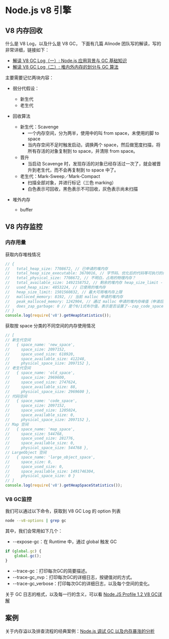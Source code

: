 
Node.js v8 引擎
=========================
## V8 内存回收

什么是 V8 Log，以及什么是 V8 GC， 下面有几篇 Alinode 团队写的解读，写的非常详细，链接如下：

- [解读 V8 GC Log（一）: Node.js 应用背景与 GC 基础知识](https://yq.aliyun.com/articles/592878)
- [解读 V8 GC Log（二）: 堆内外内存的划分与 GC 算法](https://yq.aliyun.com/articles/592880?spm=a2c4e.11153940.0.0.4c32dcdeWfBogU)

主要需要记忆两块内容：

- 弱分代假设：
  - 新生代 
  - 老生代

- 回收算法
  - 新生代：Scavenge
    - 一个内存空间，分为两半，使用中的叫 from space，未使用的脚 to space
    - 当内存空间不足时触发启动，调换两个 space，然后做宽度扫描，将所有存活的对象复制到 to space，并清除 from space。
  - 晋升
    - 当启动 Scavenge 时，发现存活的对象已经存活过一次了，就会被晋升到老生代，而不会再复制到 to space 中了。
  - 老生代：Mark-Sweep／Mark-Compact
    - 扫描全部对象，并进行标记（三色 marking）
    - 白色表示可回收，黑色表示不可回收，灰色表示尚未扫描
- 堆外内存
  - buffer

## V8 内存监控

### 内存用量

获取内存堆栈情况

```javascript
// {
//   total_heap_size: 7708672, // 已申请的堆内存
//   total_heap_size_executable: 3670016, // 字节码、优化后的代码等可执行的内容占用的内存量
//   total_physical_size: 7708672, // 不明白，占用的物理内存？
//   total_available_size: 1492158752, // 剩余的堆内存 heap_size_limit - used_heap_size
//   used_heap_size: 4853224, // 已使用的堆内存
//   heap_size_limit: 1501560832, // 最大可用堆内存上限
//   malloced_memory: 8192, // 当前 malloc 申请的堆内存
//   peak_malloced_memory: 1242904, // 通过 malloc 申请的堆内存峰值（申请后还回去了）
//   does_zap_garbage: 0 // 是个0/1式布尔值，表示是否设置了--zap_code_space选项。若为真，那么V8引擎会用一个位模式来覆盖堆中的垃圾。
// }
console.log(require('v8').getHeapStatistics());
```

获取按 space 分类的不同空间的内存使用情况

```javascript
// [
// 新生代空间
//   { space_name: 'new_space',
//     space_size: 2097152,
//     space_used_size: 618920,
//     space_available_size: 412248,
//     physical_space_size: 2097152 },
// 老生代空间
//   { space_name: 'old_space',
//     space_size: 2969600,
//     space_used_size: 2747624,
//     space_available_size: 88,
//     physical_space_size: 2969600 },
// 代码空间
//   { space_name: 'code_space',
//     space_size: 2097152,
//     space_used_size: 1205024,
//     space_available_size: 0,
//     physical_space_size: 2097152 },
// Map 空间
//   { space_name: 'map_space',
//     space_size: 544768,
//     space_used_size: 281776,
//     space_available_size: 0,
//     physical_space_size: 544768 },
// LargeObject 空间
//   { space_name: 'large_object_space',
//     space_size: 0,
//     space_used_size: 0,
//     space_available_size: 1491746304,
//     physical_space_size: 0 }
// ]
console.log(require('v8').getHeapSpaceStatistics());
```

### V8 GC监控

我们可以通过以下命令，获取到 V8 GC Log 的 option 列表

```bash
node --v8-options | grep gc
```

其中，我们会常用如下几个：

- --expose-gc：在 Runtime 中，通过 global 触发 GC

```javascript
if (global.gc) {
    global.gc();
}
```

- --trace-gc：打印每次GC的简要描述。
- --trace-gc_nvp：打印每次GC的详细日志，按键值对的方式。
- --trace-gc_verbose：打印每次GC的详细日志，以及每个空间的变化。

关于 GC 日志的格式，以及每一行的含义，可以看 [Node.JS Profile 1.2 V8 GC详解](https://xenojoshua.com/2018/01/node-v8-gc/)

## 案例

关于内存溢以及排查流程的经典案例：[Node.js 调试 GC 以及内存暴涨的分析](https://blog.devopszen.com/node-js_gc)